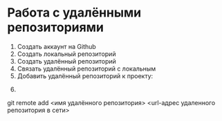 # Работа с удалёнными репозиториями
1. Создать аккаунт на Github
2. Создать локальный репозиторий
3. Создать удалённый репозиторий
4. Связать удалённый репозиторий с локальным
5. Добавить удалённый репозиторий к проекту:
6. ```
git remote add <имя удалённого репозитория> <url-адрес удаленного репозитория в сети>
```

